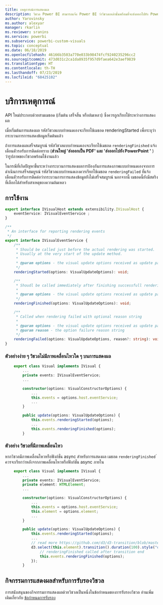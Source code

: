 ```yaml
---
title: เหตุการณ์การแสดงผล
description: วิชวล Power BI สามารถแจ้ง Power BI ว่าวิชวลเหล่านั้นพร้อมที่จะส่งออกไปยัง Power Point/PDF
author: Yarovinsky
ms.author: alexyar
manager: rkarlin
ms.reviewer: sranins
ms.service: powerbi
ms.subservice: powerbi-custom-visuals
ms.topic: conceptual
ms.date: 06/18/2019
ms.openlocfilehash: 46166b3503a770e033b98474fcf9240235296cc2
ms.sourcegitcommit: 473d031c2ca1da8935f957d9faea642e3aef9839
ms.translationtype: HT
ms.contentlocale: th-TH
ms.lasthandoff: 07/23/2019
ms.locfileid: "68425102"
---
```

# <a name="event-service"></a>บริการเหตุการณ์

API ใหม่ประกอบด้วยสามเมธอด (เริ่มต้น เสร็จสิ้น หรือล้มเหลว) ซึ่งควรถูกเรียกใช้ระหว่างการแสดงผล

เมื่อเริ่มต้นการแสดงผล รหัสวิชวลแบบกำหนดเองจะเรียกใช้เมธอด renderingStarted เพื่อระบุว่ากระบวนการการแสดงข้อมูลเริ่มต้นแล้ว

ถ้าการแสดงผลเสร็จสมบูรณ์ รหัสวิชวลแบบกำหนดเองจะเรียกใช้เมธอด `renderingFinished` แจ้งเตือนตัวรอรับการติดต่อทราบ (**ส่วนใหญ่ 'ส่งออกเป็น PDF' และ 'ส่งออกไปยัง PowerPoint '** ) ว่ารูปภาพของวิชวลพร้อมใช้งานแล้ว

ในกรณีที่เกิดปัญหาขึ้นระหว่างกระบวนการแสดงผลการป้องกันการแสดงภาพแบบกำหนดเองจากการดำเนินการเสร็จสมบูรณ์ รหัสวิชวลแบบกำหนดเองควรเรียกใช้เมธอด `renderingFailed` ที่แจ้งเตือนตัวรอรับการติดต่อว่ากระบวนการการแสดงข้อมูลยังไม่เสร็จสมบูรณ์ นอกจากนี้ เมธอดนี้ยังมีสตริงที่เลือกได้สำหรับสาเหตุของความล้มเหลว

## <a name="usage"></a>การใช้งาน

```typescript
export interface IVisualHost extends extensibility.IVisualHost {
    eventService: IVisualEventService ;
}

/**
 * An interface for reporting rendering events
 */
export interface IVisualEventService {
    /**
     * Should be called just before the actual rendering was started. 
     * Usually at the very start of the update method.
     *
     * @param options - the visual update options received as update parameter
     */
    renderingStarted(options: VisualUpdateOptions): void;

    /**
     * Shoudl be called immediately after finishing successfull rendering.
     * 
     * @param options - the visual update options received as update parameter
     */
    renderingFinished(options: VisualUpdateOptions): void;

    /**
     * Called when rendering failed with optional reason string
     * 
     * @param options - the visual update options received as update parameter
     * @param reason - the option failure reason string
     */
    renderingFailed(options: VisualUpdateOptions, reason?: string): void;
}
```

### <a name="simple-sample-the-visual-hasnt-any-animations-on-rendering"></a>ตัวอย่างง่าย ๆ วิชวลไม่มีภาพเคลื่อนไหวใด ๆ บนการแสดงผล

```typescript
    export class Visual implements IVisual {
        ...
        private events: IVisualEventService;
        ...

        constructor(options: VisualConstructorOptions) {
            ...
            this.events = options.host.eventService;
            ...
        }

        public update(options: VisualUpdateOptions) {
            this.events.renderingStarted(options);
            ...
            this.events.renderingFinished(options);
        }
```

### <a name="sample-the-visual-with-animation"></a>ตัวอย่าง วิชวลที่มีภาพเคลื่อนไหว

หากวิชวลมีภาพเคลื่อนไหวหรือฟังก์ชั่น async สำหรับการแสดงผล เมธอด `renderingFinished` ่ควรจะเรียกว่าหลังจากภาพเคลื่อนไหวหรือฟังก์ชั่น async ภายใน

```typescript
    export class Visual implements IVisual {
        ...
        private events: IVisualEventService;
        private element: HTMLElement;
        ...

        constructor(options: VisualConstructorOptions) {
            ...
            this.events = options.host.eventService;
            this.element = options.element;
            ...
        }

        public update(options: VisualUpdateOptions) {
            this.events.renderingStarted(options);
            ...
            // read more https://github.com/d3/d3-transition/blob/master/README.md#transition_end
            d3.select(this.element).transition().duration(100).style("opacity","0").end().then(() => {
                // renderingFinished called after transition end
                this.events.renderingFinished(options);
            });
        }
```

## <a name="rendering-events-for-visual-certification"></a>กิจกรรมการแสดงผลสำหรับการรับรองวิชวล

การสนับสนุนของกิจกรรมการแสดงผลด้วยวิชวลเป็นหนึ่งในข้อกำหนดของการรับรองวิชวล อ่านเพิ่มเติมเกี่ยวกับ [ข้อกำหนดการรับรอง](https://docs.microsoft.com/power-bi/power-bi-custom-visuals-certified?#certification-requirements)
